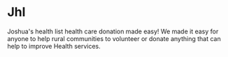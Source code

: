 # Jhl
Joshua's health list health care donation made easy! We made it easy for anyone to help rural communities to volunteer or donate anything that can help to improve Health services.
